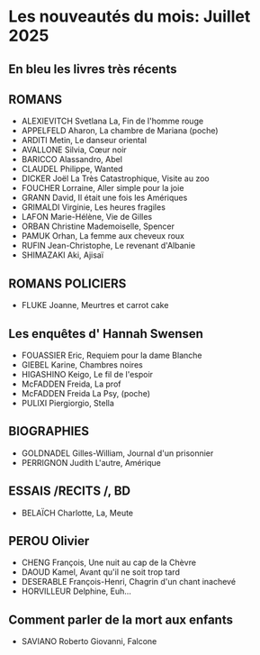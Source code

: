 # Les nouveautés du mois: Juillet 2025
## En bleu les livres très récents


## ROMANS

- ALEXIEVITCH Svetlana La, Fin de l'homme rouge
- APPELFELD Aharon, La chambre de Mariana (poche)
- ARDITI Metin, Le danseur oriental
- AVALLONE Silvia, Cœur noir
- BARICCO Alassandro, Abel
- CLAUDEL Philippe, Wanted
- DICKER Joël La Très Catastrophique, Visite au zoo
- FOUCHER Lorraine, Aller simple pour la joie
- GRANN David, Il était une fois les Amériques
- GRIMALDI Virginie, Les heures fragiles
- LAFON Marie-Hélène, Vie de Gilles
- ORBAN Christine Mademoiselle, Spencer
- PAMUK Orhan, La femme aux cheveux roux
- RUFIN Jean-Christophe, Le revenant d'Albanie
- SHIMAZAKI Aki, Ajisaï

## ROMANS POLICIERS

- FLUKE Joanne, Meurtres et carrot cake

## Les enquêtes d' Hannah Swensen

- FOUASSIER Eric, Requiem pour la dame Blanche
- GIEBEL Karine, Chambres noires
- HIGASHINO Keigo, Le fil de l'espoir
- McFADDEN Freida, La prof
- McFADDEN Freida La Psy, (poche)
- PULIXI Piergiorgio, Stella

## BIOGRAPHIES

- GOLDNADEL Gilles-William, Journal d'un prisonnier
- PERRIGNON Judith L'autre, Amérique

## ESSAIS /RECITS /, BD

- BELAÏCH Charlotte, La, Meute

## PEROU Olivier

- CHENG François, Une nuit au cap de la Chèvre
- DAOUD Kamel, Avant qu'il ne soit trop tard
- DESERABLE François-Henri, Chagrin d'un chant inachevé
- HORVILLEUR Delphine, Euh...

## Comment parler de la mort aux enfants

- SAVIANO Roberto Giovanni, Falcone
